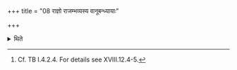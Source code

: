+++
title = "08 राज्ञो राजम्भव्यस्य वानूबन्ध्यायाः"

+++

<details><summary>थिते</summary>

8. In the case of (a sacrificer who is) a king or one who is going to be a king (the Adhvaryu), after (having poured out) the material for the animal-sacrificial-bread in connection with the Anūbandhyā, pours out (the material) for the eight Devasū-offerings like Agni Gr̥hapati...[^1]  

[^1]: Cf. TB I.4.2.4. For details see XVIII.12.4-5.  
</details>

